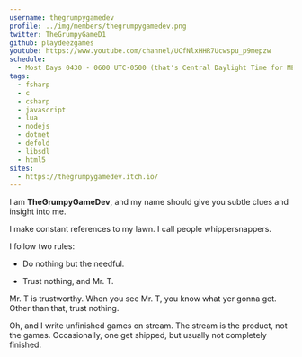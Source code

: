 ```yaml
---
username: thegrumpygamedev
profile: ../img/members/thegrumpygamedev.png
twitter: TheGrumpyGameD1
github: playdeezgames
youtube: https://www.youtube.com/channel/UCfNlxHHR7Ucwspu_p9mepzw
schedule:
  - Most Days 0430 - 0600 UTC-0500 (that's Central Daylight Time for MERKANS)
tags:
  - fsharp
  - c
  - csharp
  - javascript
  - lua
  - nodejs
  - dotnet
  - defold
  - libsdl
  - html5
sites:
  - https://thegrumpygamedev.itch.io/
---
```


I am **TheGrumpyGameDev**, and my name should give you subtle clues and insight into me.

I make constant references to my lawn. I call people whippersnappers.

I follow two rules:

* Do nothing but the needful.

* Trust nothing, and Mr. T.

Mr. T is trustworthy. When you see Mr. T, you know what yer gonna get.  Other than that, trust nothing.

Oh, and I write unfinished games on stream. The stream is the product, not the games. Occasionally, one get shipped, but usually not completely finished.
      